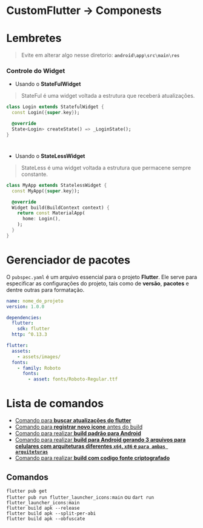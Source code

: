# CustomFlutter -> Componests

# Lembretes

> Evite em alterar algo nesse diretorio: **`android\app\src\main\res`**

### Controle do Widget

- Usando o **StateFulWidget**
> StateFul é uma widget voltada a estrutura que receberá atualizações.
```dart
class Login extends StatefulWidget {
  const Login({super.key});

  @override
  State<Login> createState() => _LoginState();
}
```
# 
- Usando o **StateLessWidget**
> StateLess é uma widget voltada a estrutura que permacene sempre constante.
```dart
class MyApp extends StatelessWidget {
  const MyApp({super.key});

  @override
  Widget build(BuildContext context) {
    return const MaterialApp(
      home: Login(),
    );
  }
}
```
# Gerenciador de pacotes

O `pubspec.yaml` é um arquivo essencial para o projeto **Flutter**. Ele serve para especificar as configurações do projeto, tais como de **versão**, **pacotes** e dentre outras para formatação. 
```yaml
name: nome_do_projeto
version: 1.0.0

dependencies:
  flutter:
    sdk: flutter
  http: ^0.13.3

flutter:
  assets:
    - assets/images/
  fonts:
    - family: Roboto
      fonts:
        - asset: fonts/Roboto-Regular.ttf
```

# Lista de comandos
- [Comando para **buscar atualizações do flutter**](#comandos)
- [Comando para **registrar novo icone** antes do build](##comandos)
- [Comando para realizar **build padrão para Android**](#comandos)
- [Comando para realizar **build para Android gerando 3 arquivos para celulares com arquiteturas diferentes `x64`, `x86` e `para ambas arquiteturas`**](#comandos)
- [Comando para realizar **build com codigo fonte criptografado**](#comandos)

## Comandos
`flutter pub get`<br>
`flutter pub run flutter_launcher_icons:main` ou `dart run flutter_launcher_icons:main`<br>
`flutter build apk --release`<br>
`flutter build apk --split-per-abi`<br>
`flutter build apk --obfuscate`